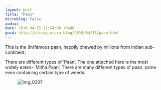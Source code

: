 ```yaml
---
layout: post
title: "Paan"
microblog: false
audio: 
date: 2010-04-15 21:54:00 +0400
guid: http://chirag.micro.blog/2010/04/15/paan.html
---
```

<p>This is the (in)famous paan, happily chewed by millions from Indian sub-continent.</p>
<p>There are different types of ‘Paan’. The one attached here is the most widely eaten- ‘Mitha Paan’. There are many different types of paan, some even containing certain type of weeds.</p>
<figure><img alt="Img_0207" src="http://www.chirag.biz/uploads/2018/99910a6e3d.jpg"></figure>
